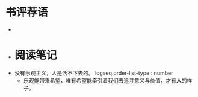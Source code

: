 # 书评荐语
-
- # 阅读笔记
- 没有乐观主义，人是活不下去的。
  logseq.order-list-type:: number
	- 乐观能带来希望，唯有希望能牵引着我们去追寻意义与价值，才有**人**的样子。